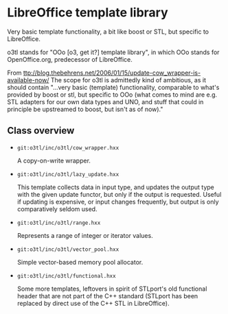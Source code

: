 # LibreOffice template library

Very basic template functionality, a bit like boost or STL, but specific to
LibreOffice.

o3tl stands for "OOo [o3, get it?] template library", in which OOo stands for
OpenOffice.org, predecessor of LibreOffice.

From <ttp://blog.thebehrens.net/2006/01/15/update-cow_wrapper-is-available-now/>
The scope for o3tl is admittedly kind of ambitious, as it should contain "...very basic (template)
functionality, comparable to what's provided by boost or stl, but specific to OOo (what comes to mind
are e.g. STL adapters for our own data types and UNO, and stuff that could in principle be upstreamed
to boost, but isn't as of now)."

## Class overview

- `git:o3tl/inc/o3tl/cow_wrapper.hxx`

    A copy-on-write wrapper.

- `git:o3tl/inc/o3tl/lazy_update.hxx`

    This template collects data in input type, and updates the output type with the given update functor,
    but only if the output is requested. Useful if updating is expensive, or input changes frequently, but
    output is only comparatively seldom used.

- `git:o3tl/inc/o3tl/range.hxx`

    Represents a range of integer or iterator values.

- `git:o3tl/inc/o3tl/vector_pool.hxx`

    Simple vector-based memory pool allocator.

- `git:o3tl/inc/o3tl/functional.hxx`

    Some more templates, leftovers in spirit of STLport's old functional
    header that are not part of the C++ standard (STLport has been
    replaced by direct use of the C++ STL in LibreOffice).


